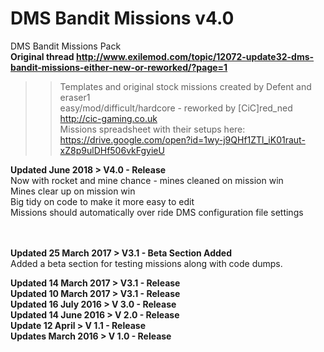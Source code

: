 # DMS Bandit Missions v4.0
DMS Bandit Missions Pack<br>
<b> Original thread http://www.exilemod.com/topic/12072-update32-dms-bandit-missions-either-new-or-reworked/?page=1 </b><br>
>>	Templates and original stock missions created by Defent and eraser1<br>
>>	easy/mod/difficult/hardcore - reworked by [CiC]red_ned http://cic-gaming.co.uk<br>
>>	Missions spreadsheet with their setups here: https://drive.google.com/open?id=1wy-j9QHf1ZTl_iK01raut-xZ8p9ulDHf506vkFgyieU <br>
>>>>>>>>>>>>>>>>>>>>>>>>>>>>>>>>>>>>>>>>>>>>>>>>>>>>>>>>>>>>>>>>>>>>>>>>>>>>>>>>>

<b>Updated June 2018 > V4.0 - Release</b><br>
Now with rocket and mine chance - mines cleaned on mission win<br>
Mines clear up on mission win<br>
Big tidy on code to make it more easy to edit<br>
Missions should automatically over ride DMS configuration file settings<br>
<br><br>

<b>Updated 25 March 2017 > V3.1 - Beta Section Added</b><br>
Added a beta section for testing missions along with code dumps. <br>

<b>Updated 14 March 2017 > V3.1 - Release</b><br>
<b>Updated 10 March 2017 > V3.1 - Release</b><br>
<b>Updated 16 July 2016 > V 3.0 - Release</b><br>
<b>Updated 14 June 2016 > V 2.0 - Release</b><br>
<b>Update 12 April > V 1.1 - Release</b><br>
<b>Updates March 2016 > V 1.0 - Release</b><br>
